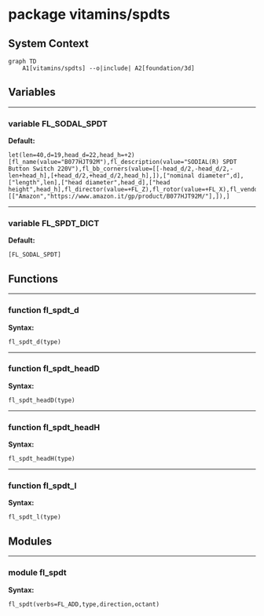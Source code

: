 # package vitamins/spdts


## System Context

```mermaid
graph TD
    A1[vitamins/spdts] --o|include| A2[foundation/3d]
```

## Variables


---

### variable FL_SODAL_SPDT

__Default:__

    let(len=40,d=19,head_d=22,head_h=+2)[fl_name(value="B077HJT92M"),fl_description(value="SODIAL(R) SPDT Button Switch 220V"),fl_bb_corners(value=[[-head_d/2,-head_d/2,-len+head_h],[+head_d/2,+head_d/2,head_h],]),["nominal diameter",d],["length",len],["head diameter",head_d],["head height",head_h],fl_director(value=+FL_Z),fl_rotor(value=+FL_X),fl_vendor(value=[["Amazon","https://www.amazon.it/gp/product/B077HJT92M/"],]),]

---

### variable FL_SPDT_DICT

__Default:__

    [FL_SODAL_SPDT]

## Functions


---

### function fl_spdt_d

__Syntax:__

    fl_spdt_d(type)

---

### function fl_spdt_headD

__Syntax:__

    fl_spdt_headD(type)

---

### function fl_spdt_headH

__Syntax:__

    fl_spdt_headH(type)

---

### function fl_spdt_l

__Syntax:__

    fl_spdt_l(type)

## Modules


---

### module fl_spdt

__Syntax:__

    fl_spdt(verbs=FL_ADD,type,direction,octant)

